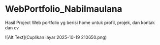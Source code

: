 # WebPortfolio_Nabilmaulana
Hasil Project Web portfolio yg berisi home untuk profil, projek, dan kontak dan cv

![Alt Text](Cuplikan layar 2025-10-19 210650.png) 
